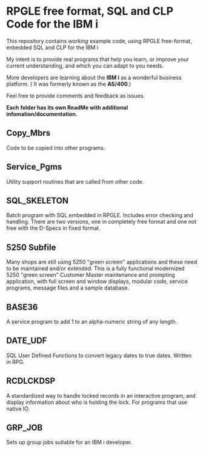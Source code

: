 # RPGLE free format, SQL and CLP Code for the IBM i

This repository contains *working* example code, using RPGLE free-format, enbedded SQL and CLP for the IBM i

My intent is to provide real programs that help you learn, or improve your current understanding, and which you can adapt to you needs.

More developers are learning about the **IBM i** as a wonderful business platform. ( It was formerly known as the **AS/400**.)

Feel free to provide comments and feedback as issues.

**Each folder has its own ReadMe with additional infomation/documentation.**

## Copy_Mbrs

Code to be copied into other programs.

## Service_Pgms

Utility support routines that are called from other code.

## SQL_SKELETON

Batch program with SQL embedded in RPGLE. Includes error checking and handling.  There are two versions, one in completely free format and one not free with the D-Specs in fixed format.

## 5250 Subfile

Many shops are still using 5250 "green screen" applications and these need to be maintained and/or extended. This is a fully functional modernized 5250 "green screen" Customer Master maintenance and prompting application, with full screen and window displays, modular code, service programs, message files and a sample database.

## BASE36

A service program to add 1 to an alpha-numeric string of any length.

## DATE_UDF

SQL User Defined Functions to convert legacy dates to true dates.  Written in RPG.

## RCDLCKDSP

A standardized way to handle locked records in an interactive program, and display information about who is holding the lock.  For programs that use native IO.

## GRP_JOB

Sets up group jobs suitable for an IBM i developer.
